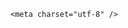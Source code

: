 <!DOCTYPE html>
<html lang="zh-CN">

<head>
    
<title>男子称玩滑翔伞被云吸至8598米高空生还，为何云能把人吸上去？飘在8000米高空对身体伤害多大？_腾讯新闻</title>
<meta name="keywords" content="滑翔伞,云吸,对流性天气,何云,高空作业">
<meta name="description" content="5月24日，一名滑翔伞爱好者在祁连山飞行时被云吸至海拔8598米，这一事件引发了广泛关注。当时，滑翔伞失控无法降落，最后达到八千多米高度，根据视频显示，男子全身多处结冰，但是仍坚持住有意识控伞，最后安全着陆。该飞行员在视频中记录了整个过程，最终成功生还，但此行为被认定为事故，而非有意挑战世界纪录。当事人回...">
<meta name="author" content="腾讯网">
<meta name="copyright" content="Copyright 1998 - 2025 Tencent. All Rights Reserved">
<meta property="og:type" content="news" />

<meta property="og:title" content="男子称玩滑翔伞被云吸至8598米高空生还，为何云能把人吸上去？飘在8000米高空对身体伤害多大？_腾讯新闻" />
<meta property="og:description" content="5月24日，一名滑翔伞爱好者在祁连山飞行时被云吸至海拔8598米，这一事件引发了广泛关注。当时，滑翔伞失控无法降落，最后达到八千多米高度，根据视频显示，男子全身多处结冰，但是仍坚持住有意识控伞，最后安全着陆。该飞行员在视频中记录了整个过程，最终成功生还，但此行为被认定为事故，而非有意挑战世界纪录。当事人回..." />
<meta property="og:url" content="https://news.qq.com/rain/a/20250526Q075BU00" />
<meta property="og:image" content="https://inews.gtimg.com/news_ls/OPei2W6KvhVFOADs0zYesFDk8-QyBt5IQQ-0hK6bA_GwcAA_640330/0" />
<meta property="article:author" content="" />
<meta property="article:published_time" content="2025-05-27 09:06:12" />
<meta property="category" content="" />

    <meta charset="utf-8" />
<meta http-equiv="X-UA-Compatible" content="IE=Edge" />
<meta name="viewport" content="width=device-width, initial-scale=1, shrink-to-fit=no" />
<link rel="dns-prefetch" href="mat1.gtimg.com">
<link rel="dns-prefetch" href="i.news.qq.com">
<link rel="shortcut icon" href="https://mat1.gtimg.com/qqcdn/qqindex2021/favicon.ico">
<script nomodule="true" src="https://mat1.gtimg.com/qqcdn/qqindex2021/common-static/20240515201444/core3-37-1.min.js"></script>
<script>
  try {
    if (!window.IntersectionObserver) {
      var observerScript = document.createElement('script');
      observerScript.src = "https://mat1.gtimg.com/qqcdn/qqindex2021/common-static/20241024141058/intersection-observer-polyfill.js";
      document.head.appendChild(observerScript);
    }
  } catch (error) {}
</script>

<script>
  try {
    if (!Element.prototype.scrollTo) {
      var scrollScript = document.createElement('script');
      scrollScript.src = "https://mat1.gtimg.com/qqcdn/qqindex2021/common-static/20241025153001/scroll-behavior-polyfill.js";
      document.head.appendChild(scrollScript);
    }
  } catch (error) {}
</script>
<script>
  try {
    if ('scrollRestoration' in window.history) {
      window.history.scrollRestoration = 'manual';
    }
    window.isPcClient = Boolean(window.electron) && (
      window.navigator.userAgent.indexOf('pc-client') > 0 ||
      window.navigator.userAgent.indexOf('TencentNews') > 0
    );
  } catch {}
</script>
<script>
  try {
    if (window.isPcClient) {
      var bodyStyle = document.createElement('style');
      bodyStyle.innerText = 'body{ zoom: 0.95 }';
      document.head.appendChild(bodyStyle);
    }
  } catch {}
</script>
<script>
  window.DATA = {"content_words_num":46,"enableDiffusion":1,"isSensitive":0,"card":{"msgEntry":1,"uin":"ecbe89d289b6198c7996f16538ebc224f9","liveInfo":{},"chlname":"问答课代表","desc":"腾讯新闻问答课代表，结合当下热点新闻和网友热议，发现好问题，期待好回答。","vip_type":"30012","vip_type_new":"30012","suid":"8QMc339d5IQeuTzY5QN3","cpLevel":2,"chlid":"22983986","icon":"https://inews.gtimg.com/om_ls/OPBO91JgEbYG-O62jC2hCRA_yoydsA8oEANb87pxgNxKgAA_200200/0","update_frequency":"1970-01-01 08:00:00","vip_desc":"腾讯新闻问答课代表官方账号","vip_icon_night":"http://inews.gtimg.com/newsapp_ls/0/14876052067/0","vip_place":"left","vip_icon":"http://inews.gtimg.com/newsapp_ls/0/14876051701/0"},"url":"https://view.inews.qq.com/a/20250526Q075BU00","categoryrray":{"category_id":"229","sub_category_id":"2044"},"shareCount":1,"shareImg":"https://inews.gtimg.com/om_ls/OM6Qnl-SKGlyma0c-Af2E2hobRzLWKEAv2G36IDgjjyEQAA_870492/0","title":"男子称玩滑翔伞被云吸至8598米高空生还，为何云能把人吸上去？飘在8000米高空对身体伤害多大？","already_answer":false,"abstract":"","final_declare":["个人观点，仅供参考"],"forbidCommentUpDown":0,"iNewsRecommendLevel":1,"intro":"","questionInfo":{"id":"20250526Q075BU00","longtitle":"男子称玩滑翔伞被云吸至8598米高空生还，为何云能把人吸上去？飘在8000米高空对身体伤害多大？","question_short_title":"男子称玩滑翔伞被云吸至8598米高空生还，为何云能把人吸上去？飘在8000米高空对身体伤害多大？","relate_extend_infos":[{"id":"20250526A06KL200","longtitle":"全身多处结冰！网传男子玩滑翔伞被云吸至8598米高空，最终奇迹生还","picShowType":"90092","thumbnails_qqnews":["https://inews.gtimg.com/news_ls/OJYhZR9uuICOzo-LIZmfm3hxQubsq2xFG5QGU-oOlR2vwAA_294195/0"],"title":"全身多处结冰！网传男子玩滑翔伞被云吸至8598米高空，最终奇迹生还","url":"https://view.inews.qq.com/a/20250526A06KL200","abstract":"5月24日，一名滑翔伞爱好者在祁连山飞行时被云吸至海拔8598米，这一事件引发了广泛关注。当时，滑翔伞失控无法降落，最后达到八千多米高度，根据视频显示，男子全身多处结冰，但是仍坚持住有意识控伞，最后安全着陆。该飞行员在视频中记录了整个过程，最终成功生还，但此行为被认定为事故，而非有意挑战世界纪录。当事人回...","articletype":"0"}],"thumbnails_qqnews":["https://inews.gtimg.com/om_ls/OM6Qnl-SKGlyma0c-Af2E2hobRzLWKEAv2G36IDgjjyEQAA_294195/0"],"title":"男子称玩滑翔伞被云吸至8598米高空生还，为何云能把人吸上去？飘在8000米高空对身体伤害多大？","url":"http://view.inews.qq.com/a/20250526Q075BU00","abstract":""},"remarks":"","time":"2025-05-26 18:00:46","emojiRelatedSwitch":1,"article_category":"229","copyright_share":"本文来自腾讯新闻客户端创作者，不代表腾讯新闻的观点和立场。","news_app_recommend_status":4,"adInfo":{"openAdsComment":1,"openAdsPhotos":1,"openAdsText":1,"openRelatedNewsAd":1,"openAds":1},"all_long_pic":1,"channelEntryJumpType":1,"id":"20250526Q075BU00","self_declare":{"declare":"个人观点，仅供参考"},"shareDesc":"腾讯新闻","FadCid":"","attribute":{},"closeCommentBanner":0,"content":null,"disableDeclare":1,"emojiSwitch":1,"question_id":"","ret":0,"ai_switch":true,"safe_cntl":{"close_all_ad":0,"close_all_emoticon_comment":0,"close_global_news_sis":0,"close_share_pull":0,"emoticon_comment_mode":0,"close_all_favorite":0,"close_all_rel":0,"close_comment_dislike":0,"close_relate_thing":0},"commentid":"","copyright_wording_share":"免责声明","detail_entry":{"orignal_entry":1,"is_orignal":1},"extra_property":{"FeedbackDetailDisableInsert":0,"zanSkinType":""},"interaction_info":{"share_wechat_count":1},"is_deleted":0,"likeInfo":0,"atype":232,"relate_extend_infos":{"abstract":"5月24日，一名滑翔伞爱好者在祁连山飞行时被云吸至海拔8598米，这一事件引发了广泛关注。当时，滑翔伞失控无法降落，最后达到八千多米高度，根据视频显示，男子全身多处结冰，但是仍坚持住有意识控伞，最后安全着陆。该飞行员在视频中记录了整个过程，最终成功生还，但此行为被认定为事故，而非有意挑战世界纪录。当事人回...","id":"20250526A06KL200","imgURL":"https://inews.gtimg.com/news_ls/OJYhZR9uuICOzo-LIZmfm3hxQubsq2xFG5QGU-oOlR2vwAA_640330/0","imgURLSmall":"https://inews.gtimg.com/news_ls/OJYhZR9uuICOzo-LIZmfm3hxQubsq2xFG5QGU-oOlR2vwAA_150120/0","longTitle":"全身多处结冰！网传男子玩滑翔伞被云吸至8598米高空，最终奇迹生还","title":"全身多处结冰！网传男子玩滑翔伞被云吸至8598米高空，最终奇迹生还","url":"http://view.inews.qq.com/a/20250526A06KL200"},"surl":"https://view.inews.qq.com/a/20250526Q075BU00","answer_num":1,"news_update_time":1748316930,"cms_id":"20250526Q075BU00","articleId":"20250527Q01L4V00","article_type":232,"tags":"","desc":"5月24日，一名滑翔伞爱好者在祁连山飞行时被云吸至海拔8598米，这一事件引发了广泛关注。当时，滑翔伞失控无法降落，最后达到八千多米高度，根据视频显示，男子全身多处结冰，但是仍坚持住有意识控伞，最后安全着陆。该飞行员在视频中记录了整个过程，最终成功生还，但此行为被认定为事故，而非有意挑战世界纪录。当事人回...","videoArr":[]};
</script>
<script>
  window.channelInfo = {"channelConfig":{"channelNav":[{"_auto_id":"1","active_alien_img":"","alien_img":"","channel_id":"news_news_home","is_local":"0","link":"https://www.qq.com","name_cn":"首页","name_en":"home"},{"_auto_id":"2","active_alien_img":"","alien_img":"","channel_id":"news_news_top","is_local":"0","link":"","name_cn":"要闻","name_en":"news"},{"_auto_id":"4","active_alien_img":"","alien_img":"","channel_id":"news_news_bj","is_local":"1","link":"","name_cn":"北京","name_en":"bj"},{"_auto_id":"5","active_alien_img":"","alien_img":"","channel_id":"news_news_finance","is_local":"0","link":"","name_cn":"财经","name_en":"finance"},{"_auto_id":"6","active_alien_img":"","alien_img":"","channel_id":"news_news_tech","is_local":"0","link":"","name_cn":"科技","name_en":"tech"},{"_auto_id":"7","active_alien_img":"","alien_img":"","channel_id":"tv","is_local":"0","link":"https://v.qq.com/channel/tv/?ptag=qqnews","name_cn":"电视剧","name_en":"tv"},{"_auto_id":"8","active_alien_img":"","alien_img":"","channel_id":"news_news_qa","is_local":"0","link":"","name_cn":"热问","name_en":"qa"},{"_auto_id":"9","active_alien_img":"","alien_img":"","channel_id":"news_news_ent","is_local":"0","link":"","name_cn":"娱乐","name_en":"ent"},{"_auto_id":"10","active_alien_img":"","alien_img":"","channel_id":"variety","is_local":"0","link":"https://v.qq.com/channel/variety/?ptag=qqnews","name_cn":"综艺","name_en":"variety"},{"_auto_id":"11","active_alien_img":"","alien_img":"","channel_id":"news_news_sports","is_local":"0","link":"","name_cn":"体育","name_en":"sports"},{"_auto_id":"13","active_alien_img":"","alien_img":"","channel_id":"news_news_nba","is_local":"0","link":"","name_cn":"NBA","name_en":"nba"},{"_auto_id":"14","active_alien_img":"","alien_img":"","channel_id":"news_news_world","is_local":"0","link":"","name_cn":"国际","name_en":"world"},{"_auto_id":"15","active_alien_img":"","alien_img":"","channel_id":"news_news_mil","is_local":"0","link":"","name_cn":"军事","name_en":"milite"},{"_auto_id":"16","active_alien_img":"","alien_img":"","channel_id":"news_news_auto","is_local":"0","link":"","name_cn":"汽车","name_en":"auto"},{"_auto_id":"17","active_alien_img":"","alien_img":"","channel_id":"news_news_house","is_local":"0","link":"","name_cn":"房产","name_en":"house"},{"_auto_id":"18","active_alien_img":"","alien_img":"","channel_id":"news_news_edu","is_local":"0","link":"","name_cn":"教育","name_en":"edu"},{"_auto_id":"19","active_alien_img":"","alien_img":"","channel_id":"news_news_antip","is_local":"0","link":"","name_cn":"健康","name_en":"health"},{"_auto_id":"20","active_alien_img":"","alien_img":"","channel_id":"news_news_video","is_local":"0","link":"","name_cn":"视频","name_en":"video"},{"_auto_id":"21","active_alien_img":"","alien_img":"","channel_id":"news_news_game","is_local":"0","link":"","name_cn":"游戏","name_en":"games"},{"_auto_id":"22","active_alien_img":"","alien_img":"","channel_id":"news_news_nchupin","is_local":"0","link":"","name_cn":"眼界","name_en":"chupin"},{"_auto_id":"24","active_alien_img":"","alien_img":"","channel_id":"news_news_football","is_local":"0","link":"","name_cn":"足球","name_en":"football"},{"_auto_id":"25","active_alien_img":"","alien_img":"","channel_id":"news_news_kepu","is_local":"0","link":"","name_cn":"科学","name_en":"kepu"},{"_auto_id":"26","active_alien_img":"","alien_img":"","channel_id":"news_news_digi","is_local":"0","link":"","name_cn":"数码","name_en":"digi"},{"_auto_id":"28","active_alien_img":"","alien_img":"","channel_id":"ymzx","is_local":"0","link":"https://gamer.qq.com/v2/cloudgame/game/96897?ichannel=txxwpc0Ftxxwpc1","name_cn":"元梦之星","name_en":"news_news_ymzx"},{"_auto_id":"31","active_alien_img":"","alien_img":"","channel_id":"movie","is_local":"0","link":"https://v.qq.com/channel/movie/?ptag=qqnews","name_cn":"电影","name_en":"movie"},{"_auto_id":"32","active_alien_img":"","alien_img":"","channel_id":"news_news_esport","is_local":"0","link":"","name_cn":"电竞","name_en":"esport"},{"_auto_id":"34","active_alien_img":"","alien_img":"","channel_id":"news_news_history","is_local":"0","link":"","name_cn":"历史","name_en":"history"},{"_auto_id":"35","active_alien_img":"","alien_img":"","channel_id":"news_news_baby","is_local":"0","link":"","name_cn":"育儿","name_en":"baby"},{"_auto_id":"36","active_alien_img":"","alien_img":"","channel_id":"hbjy","is_local":"0","link":"https://gp.qq.com/act/a20250421mnqlx/news.shtml","name_cn":"和平精英","name_en":"news_news_hbjy"},{"_auto_id":"37","active_alien_img":"","alien_img":"","channel_id":"cloud_gamer","is_local":"0","link":"https://gamer.qq.com/?ichannel=txxwpc0Ftxxwpc1","name_cn":"云游戏","name_en":"cloud_gamer"},{"_auto_id":"38","active_alien_img":"","alien_img":"","channel_id":"news_news_lic","is_local":"0","link":"","name_cn":"理财","name_en":"finance_licai"},{"_auto_id":"39","active_alien_img":"","alien_img":"","channel_id":"news_news_istock","is_local":"0","link":"","name_cn":"股票","name_en":"finance_stock"},{"_auto_id":"40","active_alien_img":"","alien_img":"","channel_id":"ren_min_shi_pin","is_local":"0","link":"https://news.qq.com/omn/author/8QMd3Hld74cbujbY?tab=om_video","name_cn":"人民视频","name_en":"ren_min_shi_pin"},{"_auto_id":"41","active_alien_img":"","alien_img":"","channel_id":"news_news_weather","is_local":"0","link":"https://tianqi.qq.com/index.htm","name_cn":"天气","name_en":"weather"}]}};
</script>
<script>
  window.articleConfig = {"rightConfig":[{"_auto_id":"1","category_key":"default","modules":"{\"moduleList\":[{\"title\":\"精选视频\",\"id\":\"video_album\",\"videoType\":\"tag\",\"videoId\":\"aUepxrtchGM=\"},{\"title\":\"下载条\",\"id\":\"download_banner\",\"isSticky\":1},{\"title\":\"热点榜\",\"id\":\"hot_rank_list\",\"isSticky\":1},{\"title\":\"广告推广\",\"id\":\"ssp_ad_module\",\"category\":\"ad_ssp\",\"loid\":\"109\",\"isSticky\":1}]}"}],"tonglanAdConfig":[],"bottomConfig":[],"videoAdConfig":[],"rightGameConfig":[]};
</script>
<script src="https://mat1.gtimg.com/www/js/emonitor/custom_ed041a23.js" charset="utf-8"></script>
<script>
  try {
    window.emonitorIns = emonitor.create({
      name: 'newsqq_quesionArticle',
      atta: {
        name: 'newsqq',
      },
      mode: '007',
    });
  } catch (err) {
    console.warn(err);
  }
</script>
<link href="https://mat1.gtimg.com/qqcdn/qqindex2021/common-static/hel/qqnews-pc-dc_20250526065055/static/css/qa.css" rel="stylesheet">

<script>window.__HEL_PRESET_META__={"qqnews-pc-components":{"app":{"id":1366,"name":"qqnews-pc-components","app_group_name":"qqnews-pc-components","proj_ver":{"map":{},"utime":0},"online_version":"qqnews-pc-components_20250515055747","build_version":"qqnews-pc-components_20250526064847","update_at":"2025-05-26T10:49:41.000Z","desc":"set by [init], from container [formal.pc.dc.tj100995] worker [0]"},"version":{"sub_app_name":"qqnews-pc-components","sub_app_version":"qqnews-pc-components_20250526064847","src_map":{"webDirPath":"https://mat1.gtimg.com/qqcdn/qqindex2021/common-static/hel/qqnews-pc-components_20250526064847","htmlIndexSrc":"https://mat1.gtimg.com/qqcdn/qqindex2021/common-static/hel/qqnews-pc-components_20250526064847/index.html","extractMode":"all","iframeSrc":"","chunkCssSrcList":["https://mat1.gtimg.com/qqcdn/qqindex2021/common-static/hel/qqnews-pc-components_20250526064847/static/css/index.css"],"chunkJsSrcList":["https://mat1.gtimg.com/qqcdn/qqindex2021/common-static/hel/qqnews-pc-components_20250526064847/static/js/index.js"],"staticCssSrcList":[],"staticJsSrcList":["https://mat1.gtimg.com/qqcdn/qqindex2021/static/20231212123233/react.production.min.js","https://mat1.gtimg.com/qqcdn/qqindex2021/static/20231212123233/react-dom.production.min.js","https://mat1.gtimg.com/qqcdn/qqindex2021/common-static/hel/hel-base-v16.js"],"relativeCssSrcList":[],"relativeJsSrcList":[],"privCssSrcList":[],"srvModSrcList":[],"srvModSrcIndex":"","headAssetList":[{"tag":"staticScript","append":false,"attrs":{"src":"https://mat1.gtimg.com/qqcdn/qqindex2021/static/20231212123233/react.production.min.js"}},{"tag":"staticScript","append":false,"attrs":{"src":"https://mat1.gtimg.com/qqcdn/qqindex2021/static/20231212123233/react-dom.production.min.js"}},{"tag":"staticScript","append":false,"attrs":{"src":"https://mat1.gtimg.com/qqcdn/qqindex2021/common-static/hel/hel-base-v16.js"}},{"tag":"script","append":true,"attrs":{"src":"https://mat1.gtimg.com/qqcdn/qqindex2021/common-static/hel/qqnews-pc-components_20250526064847/static/js/index.js","defer":""}},{"tag":"link","append":true,"attrs":{"href":"https://mat1.gtimg.com/qqcdn/qqindex2021/common-static/hel/qqnews-pc-components_20250526064847/static/css/index.css","rel":"stylesheet"}}],"bodyAssetList":[]},"update_at":"2025-05-26T10:49:40.000Z","create_at":"2025-05-26T10:49:40.000Z","_worker_id":"0","_is_backup":true}}}</script>
<script>window.__VIEW_PATH__="question.ejs";</script>
</head>

<body id="dc-question-body">
  <div id="root"></div>
    <iframe style="display: none;" src="https://i.news.qq.com/web_backend/getWebPacUid"></iframe>
<script src="https://mat1.gtimg.com/qqcdn/qqindex2021/common-static/20240805160928/react.production.min.js"></script>
<script src="https://mat1.gtimg.com/qqcdn/qqindex2021/common-static/20240805160928/react-dom.production.min.js"></script>
<script src="https://mat1.gtimg.com/qqcdn/qqindex2021/common-static/20241018171503/universal-report.min.js"></script>
<script defer type="text/javascript" src="https://mat1.gtimg.com/qqcdn/qqindex2021/libs/barrier/aria.js?appid=9327b8b06379d9d1728bbfbe2025ef9c" charset="utf-8"></script>
<script defer src="https://t.captcha.qq.com/TCaptcha.js"></script>
<script>document.cookie="hel_err=;path=/;";</script>
<script src="https://mat1.gtimg.com/qqcdn/qqindex2021/common-static/hel/hel-base-v16.js"></script>
<script src="https://mat1.gtimg.com/qqcdn/qqindex2021/common-static/hel/qqnews-pc-hel-entry_20250117174052/static/js/index.js"></script>
<link rel="preload" href="https://mat1.gtimg.com/qqcdn/qqindex2021/common-static/hel/qqnews-pc-dc_20250526065055/static/js/qa.js" as="script">
<link rel="preload" href="https://mat1.gtimg.com/qqcdn/qqindex2021/common-static/hel/qqnews-pc-components_20250526064847/static/js/index.js" as="script">
<script>window.loadProject("https://mat1.gtimg.com/qqcdn/qqindex2021/common-static/hel/qqnews-pc-dc_20250526065055/static/js/qa.js");</script>
<iframe id="videoFrame" style="display: none;" src="https://video.qq.com/cookie/sync_qqnews.html"></iframe>
</body>

</html>
